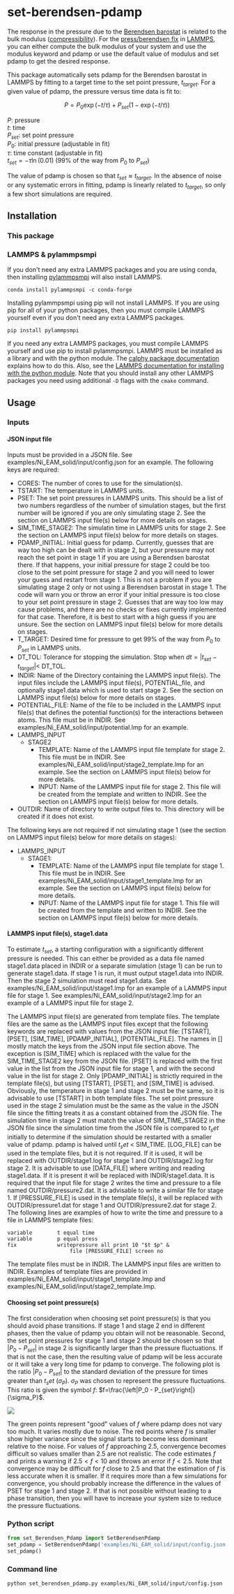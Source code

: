 # set-berendsen-pdamp

The response in the pressure due to the [Berendsen barostat](http://www.sklogwiki.org/SklogWiki/index.php/Berendsen_barostat) is related to the bulk modulus ([compressibility](http://www.sklogwiki.org/SklogWiki/index.php/Compressibility#Isothermal_compressibility)). For the [press/berendsen fix](https://docs.lammps.org/fix_press_berendsen.html) in [LAMMPS](https://www.lammps.org/#gsc.tab=0), you can either compute the bulk modulus of your system and use the modulus keyword and pdamp or use the default value of modulus and set pdamp to get the desired response.

This package automatically sets pdamp for the Berendsen barostat in LAMMPS by fitting to a target time to the set point pressure, $t_{target}$. For a given value of pdamp, the pressure versus time data is fit to:

$$ P = P_0 \exp(-t/\tau) + P_{set} (1 - \exp(-t/\tau)) $$

$P$: pressure  
$t$: time  
$P_{set}$: set point pressure  
$P_0$: initial pressure (adjustable in fit)  
$\tau$: time constant (adjustable in fit)  
$t_{set} = -\tau \ln(0.01)$ (99% of the way from $P_0$ to $P_{set}$)

The value of pdamp is chosen so that $t_{set} \approx t_{target}$. In the absence of noise or any systematic errors in fitting, pdamp is linearly related to $t_{target}$, so only a few short simulations are required.

## Installation

### This package

### LAMMPS & pylammpsmpi

If you don't need any extra LAMMPS packages and you are using conda, then installing [pylammpsmpi](https://pylammpsmpi.readthedocs.io/en/latest/installation.html) will also install LAMMPS.

```shell
conda install pylammpsmpi -c conda-forge
```

Installing pylammpsmpi using pip will not install LAMMPS. If you are using pip for all of your python packages, then you must compile LAMMPS yourself even if you don't need any extra LAMMPS packages.

```shell
pip install pylammpsmpi
```

If you need any extra LAMMPS packages, you must compile LAMMPS yourself and use pip to install pylammpsmpi. LAMMPS must be installed as a library and with the python module. The [calphy package documentation](https://calphy.org/en/latest/gettingstarted.html) explains how to do this. Also, see the [LAMMPS documentation for installing with the python module](https://docs.lammps.org/Python_install.html). Note that you should install any other LAMMPS packages you need using additional `-D` flags with the `cmake` command.

## Usage

### Inputs

#### JSON input file

Inputs must be provided in a JSON file. See examples/Ni_EAM_solid/input/config.json for an example. The following keys are required:

* CORES: The number of cores to use for the simulation(s).
* TSTART: The temperature in LAMMPS units.
* PSET: The set point pressures in LAMMPS units. This should be a list of two numbers regardless of the number of simulation stages, but the first number will be ignored if you are only simulating stage 2. See the section on LAMMPS input file(s) below for more details on stages.
* SIM_TIME_STAGE2: The simulatin time in LAMMPS units for stage 2. See the section on LAMMPS input file(s) below for more details on stages.
* PDAMP_INITIAL: Initial guess for pdamp. Currently, guesses that are way too high can be dealt with in stage 2, but your pressure may not reach the set point in stage 1 if you are using a Berendsen barostat there. If that happens, your initial pressure for stage 2 could be too close to the set point pressure for stage 2 and you will need to lower your guess and restart from stage 1. This is not a problem if you are simulating stage 2 only or not using a Berendsen barostat in stage 1. The code will warn you or throw an error if your initial pressure is too close to your set point pressure in stage 2. Guesses that are way too low may cause problems, and there are no checks or fixes currently implemented for that case. Therefore, it is best to start with a high guess if you are unsure. See the section on LAMMPS input file(s) below for more details on stages.
* T_TARGET: Desired time for pressure to get 99% of the way from $P_0$ to $P_{set}$ in LAMMPS units.
* DT_TOL: Tolerance for stopping the simulation. Stop when $dt = \left|t_{set} - t_{target}\right| <$ DT_TOL.
* INDIR: Name of the Directory containing the LAMMPS input file(s). The input files include the LAMMPS input file(s), POTENTIAL_file, and optionally stage1.data which is used to start stage 2. See the section on LAMMPS input file(s) below for more details on stages. 
* POTENTIAL_FILE: Name of the file to be included in the LAMMPS input file(s) that defines the potential function(s) for the interactions between atoms. This file must be in INDIR. See examples/Ni_EAM_solid/input/potential.lmp for an example.
* LAMMPS_INPUT
    * STAGE2
        * TEMPLATE: Name of the LAMMPS input file template for stage 2. This file must be in INDIR. See examples/Ni_EAM_solid/input/stage2_template.lmp for an example. See the section on LAMMPS input file(s) below for more details.
        * INPUT: Name of the LAMMPS input file for stage 2. This file will be created from the template and written to INDIR. See the section on LAMMPS input file(s) below for more details.
* OUTDIR: Name of directory to write output files to. This directory will be created if it does not exist.

The following keys are not required if not simulating stage 1 (see the section on LAMMPS input file(s) below for more details on stages):

* LAMMPS_INPUT
  * STAGE1: 
    * TEMPLATE: Name of the LAMMPS input file template for stage 1. This file must be in INDIR. See examples/Ni_EAM_solid/input/stage1_template.lmp for an example. See the section on LAMMPS input file(s) below for more details.
    * INPUT: Name of the LAMMPS input file for stage 1. This file will be created from the template and written to INDIR. See the section on LAMMPS input file(s) below for more details.

#### LAMMPS input file(s), stage1.data

To estimate $t_{set}$, a starting configuration with a significantly different pressure is needed. This can either be provided as a data file named stage1.data placed in INDIR or a separate simulation (stage 1) can be run to generate stage1.data. If stage 1 is run, it must output stage1.data into INDIR. Then the stage 2 simulation must read stage1.data. See examples/Ni_EAM_solid/input/stage1.lmp for an example of a LAMMPS input file for stage 1. See examples/Ni_EAM_solid/input/stage2.lmp for an example of a LAMMPS input file for stage 2.

The LAMMPS input file(s) are generated from template files. The template files are the same as the LAMMPS input files except that the following keywords are replaced with values from the JSON input file: [TSTART], [PSET], [SIM_TIME], [PDAMP_INITIAL], [POTENTIAL_FILE]. The names in [] mostly match the keys from the JSON input file section above. The exception is [SIM_TIME] which is replaced with the value for the SIM_TIME_STAGE2 key from the JSON file. [PSET] is replaced with the first value in the list from the JSON input file for stage 1, and with the second value in the list for stage 2. Only [PDAMP_INITIAL] is strictly required in the template file(s), but using [TSTART], [PSET], and [SIM_TIME] is advised. Obviously, the temperature in stage 1 and stage 2 must be the same, so it is advisable to use [TSTART] in both template files. The set point pressure used in the stage 2 simulation must be the same as the value in the JSON file since the fitting treats it as a constant obtained from the JSON file. The simulation time in stage 2 must match the value of SIM_TIME_STAGE2 in the JSON file since the simulation time from the JSON file is compared to $t_set$ initially to determine if the simulation should be restarted with a smaller value of pdamp. pdamp is halved until $t_set$ < SIM_TIME. [LOG_FILE] can be used in the template files, but it is not required. If it is used, it will be replaced with OUTDIR/stage1.log for stage 1 and OUTDIR/stage2.log for stage 2. It is advisable to use [DATA_FILE] where writing and reading stage1.data. If it is present it will be replaced with INDIR/stage1.data. It is required that the input file for stage 2 writes the time and pressure to a file named OUTDIR/pressure2.dat. It is advisable to write a similar file for stage 1. If [PRESSURE_FILE] is used in the template file(s), it will be replaced with OUTDIR/pressure1.dat for stage 1 and OUTDIR/pressure2.dat for stage 2. The following lines are examples of how to write the time and pressure to a file in LAMMPS template files:


```
variable        t equal time
variable        p equal press
fix             writepressure all print 10 "$t $p" &
                    file [PRESSURE_FILE] screen no
```

The template files must be in INDIR. The LAMMPS input files are written to INDIR. Examples of template files are provided in examples/Ni_EAM_solid/input/stage1_template.lmp and examples/Ni_EAM_solid/input/stage2_template.lmp.

#### Choosing set point pressure(s)

The first consideration when choosing set point pressure(s) is that you should avoid phase transitions. If stage 1 and stage 2 end in different phases, then the value of pdamp you obtain will not be reasonable. Second, the set point pressures for stage 1 and stage 2 should be chosen so that $\left|P_0 - P_{set}\right|$ in stage 2 is significantly larger than the pressure fluctuations. If that is not the case, then the resulting value of pdamp will be less accurate or it will take a very long time for pdamp to converge. The following plot is the ratio $\left|P_0 - P_{set}\right|$ to the standard deviation of the pressure for times greater than $t_set$ ($\sigma_P$). $\sigma_P$ was chosen to represent the pressure fluctuations. This ratio is given the symbol $f$: $f=\frac{\left|P_0 - P_{set}\right|}{\sigma_P}$.

![](README/Pdamp_vs_f.png)

The green points represent "good" values of $f$ where pdamp does not vary too much. It varies mostly due to noise. The red points where $f$ is smaller show higher variance since the signal starts to become less dominant relative to the noise. For values of $f$ approaching 2.5, convergence becomes difficult so values smaller than 2.5 are not realistic. The code estimates $f$ and prints a warning if $2.5 < f < 10$ and throws an error if $f < 2.5$. Note that convergence may be difficult for $f$ close to 2.5 and that the estimation of $f$ is less accurate when it is smaller. If it requires more than a few simulations for convergence, you should probably increase the difference in the values of PSET for stage 1 and stage 2. If that is not possible without leading to a phase transition, then you will have to increase your system size to reduce the pressure fluctuations.

### Python script

```python
from set_Berendsen_Pdamp import SetBerendsenPdamp
set_pdamp = SetBerendsenPdamp('examples/Ni_EAM_solid/input/config.json')
set_pdamp()
```

### Command line

```shell
python set_berendsen_pdamp.py examples/Ni_EAM_solid/input/config.json
```
